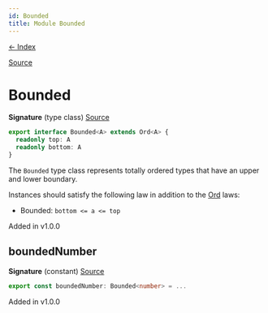 ```yaml
---
id: Bounded
title: Module Bounded
---
```


[← Index](.)

[Source](https://github.com/gcanti/fp-ts/blob/master/src/Bounded.ts)

# Bounded

**Signature** (type class) [Source](https://github.com/gcanti/fp-ts/blob/master/src/Bounded.ts#L13-L16)

```ts
export interface Bounded<A> extends Ord<A> {
  readonly top: A
  readonly bottom: A
}
```

The `Bounded` type class represents totally ordered types that have an upper and lower boundary.

Instances should satisfy the following law in addition to the [Ord](./Ord.md) laws:

- Bounded: `bottom <= a <= top`

Added in v1.0.0

## boundedNumber

**Signature** (constant) [Source](https://github.com/gcanti/fp-ts/blob/master/src/Bounded.ts#L21-L25)

```ts
export const boundedNumber: Bounded<number> = ...
```

Added in v1.0.0
